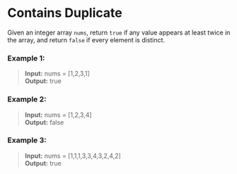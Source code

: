 # Contains Duplicate

Given an integer array `nums`, return `true` if any value appears at least twice in the array, and return `false` if
every element is distinct.

### Example 1:

> **Input:** nums = [1,2,3,1]  
> **Output:** true

### Example 2:

> **Input:** nums = [1,2,3,4]  
> **Output:** false

### Example 3:

> **Input:** nums = [1,1,1,3,3,4,3,2,4,2]  
> **Output:** true